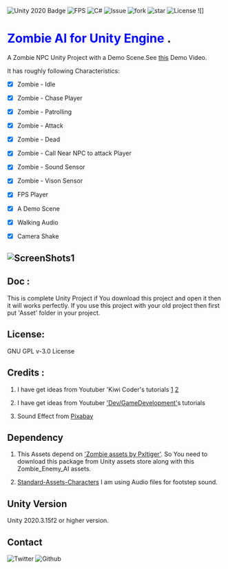 ![Unity 2020 Badge](https://img.shields.io/badge/Unity-2020-blue)
![FPS](https://img.shields.io/badge/FPS-for%20Unity-blue)
![C#](https://img.shields.io/badge/C-%23-lightgrey)
![Issue](https://img.shields.io/github/issues/baponkar/zombie-ai)
![fork](https://img.shields.io/github/forks/baponkar/zombie-ai)
![star](https://img.shields.io/github/stars/baponkar/zombie-ai)
![License](https://img.shields.io/github/license/baponkar/zombie-ai)
![]



# <span style="color:blue">Zombie AI for Unity Engine </span>.
A  Zombie NPC Unity Project with a Demo Scene.See [this](https://www.youtube.com/watch?v=JxbXT3MU_9M) Demo Video.

It has roughly following Characteristics:

- [x] Zombie - Idle
- [x] Zombie - Chase Player
- [x] Zombie - Patrolling
- [x] Zombie - Attack
- [x] Zombie - Dead
- [x] Zombie - Call Near NPC to attack Player
- [x] Zombie - Sound Sensor
- [x] Zombie - Vison Sensor
- [x] FPS Player
- [x] A Demo Scene
- [x] Walking Audio 
- [x] Camera Shake


## ![ScreenShots1](ScreenShots/Screenshot1.png)


## Doc :
This is complete Unity Project if You download this project and open it then it will works perfectly.
If you use this project with your old project then first put 'Asset' folder in your project.

## License:
GNU GPL v-3.0 License

## Credits :
1. I have get ideas from  Youtuber 'Kiwi Coder's  tutorials
   [1](https://www.youtube.com/watch?v=znZXmmyBF-o&t=629s)
   [2](https://www.youtube.com/watch?v=1H9jrKyWKs0)

3. I have get ideas from  Youtuber ['Dev/GameDevelopment'](https://www.youtube.com/watch?v=UjkSFoLxesw&t=7s)s  tutorials
   
   
4. Sound Effect from <a href="https://pixabay.com/sound-effects/?utm_source=link-attribution&amp;utm_medium=referral&amp;utm_campaign=music&amp;utm_content=6419">Pixabay</a>

## Dependency
1. This Assets depend on ['Zombie assets by Pxltiger']((https://assetstore.unity.com/packages/3d/characters/humanoids/zombie-30232)).
So You need to download this package from Unity assets store along with this Zombie_Enemy_AI assets.



2. [Standard-Assets-Characters](https://github.com/Unity-Technologies/Standard-Assets-Characters)
I am using Audio files for footstep sound.

## Unity Version
Unity 2020.3.15f2 or higher version.

## Contact
![Twitter](https://img.shields.io/twitter/follow/kar_bapon?style=social)
![Github](https://img.shields.io/github/followers/baponkar?style=social)

